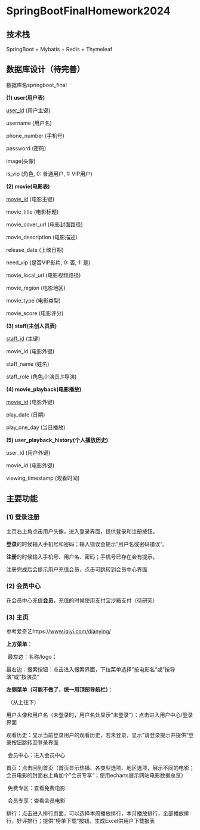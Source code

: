 #  SpringBootFinalHomework2024



## 技术栈

SpringBoot + Mybatis + Redis + Thymeleaf



## 数据库设计（待完善）

数据库名springboot_final

**(1) user(用户表)**

<u>user_id</u> (用户主键)

username (用户名)

phone_number (手机号)

password (密码)

image(头像)

is_vip (角色, 0: 普通用户, 1: VIP用户)



**(2) movie(电影表)**

<u>movie_id</u> (电影主键)

movie_title (电影标题)

movie_cover_url (电影封面路径)

movie_description (电影描述)

release_date (上映日期)

need_vip (是否VIP影片, 0: 否, 1: 是)

movie_local_url (电影视频路径)

movie_region (电影地区)

movie_type (电影类型)

movie_score (电影评分)



**(3) staff(主创人员表)**

<u>staff_id</u> (主键)

movie_id (电影外键)

staff_name (姓名)

staff_role (角色,0:演员,1:导演)



**(4) movie_playback(电影播放)**

<u>movie_id</u> (电影外键)

play_date (日期)

play_one_day (当日播放)



**(5) user_playback_history(个人播放历史)**

user_id (用户外键)

movie_id (电影外键)

viewing_timestamp (观看时间)



## 主要功能

### (1) 登录注册

主页右上角点击用户头像，进入登录界面，提供登录和注册按钮。

**登录**的时候输入手机号和密码；输入错误会提示”用户名或密码错误“。

**注册**的时候输入手机号、用户名、密码；手机号已存在会有提示。

注册完成后会提示用户充值会员，点击可跳转到会员中心界面

### (2) 会员中心

在会员中心充值**会员**，充值的时候使用支付宝沙箱支付（待研究）

### (3) 主页

参考爱奇艺https://www.iqiyi.com/dianying/



**上方菜单**：

​		最左边：名称/logo；

​		最右边：搜索按钮：点击进入搜索界面，下拉菜单选择”按电影名“或”按导演“或”按演员“

**左侧菜单（可能不做了，统一用顶部导航栏）**：

​		（从上往下）

​		用户头像和用户名（未登录时，用户名处显示”未登录“）：点击进入用户中心/登录界面

​		观看历史：显示当前登录用户的观看历史，若未登录，显示”请登录提示并提供“登录按钮跳转至登录界面

​		会员中心：进入会员中心

​		首页：点击回到首页（首页显示热播、各类型选项、地区选项，展示不同的电影；会员电影的封面右上角加个”会员专享“；使用echarts展示网站电影数据总览）

​		免费专区：查看免费电影

​		会员专享：查看会员电影

​		排行：点击进入排行页面，可以选择本周播放排行，本月播放排行，全部播放排行，好评排行；提供”榜单下载"按钮，生成Excel供用户下载报表

​		



